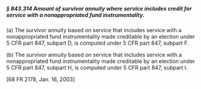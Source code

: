 ##### § 843.314 Amount of survivor annuity where service includes credit for service with a nonappropriated fund instrumentality. #####

(a) The survivor annuity based on service that includes service with a nonappropriated fund instrumentality made creditable by an election under 5 CFR part 847, subpart D, is computed under 5 CFR part 847, subpart F.

(b) The survivor annuity based on service that includes service with a nonappropriated fund instrumentality made creditable by an election under 5 CFR part 847, subpart H, is computed under 5 CFR part 847, subpart I.

[68 FR 2178, Jan. 16, 2003]